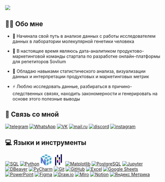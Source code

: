 <div>
    <img src="https://readme-typing-svg.herokuapp.com/?font=Righteous&size=35&color=DC143C&width=500&height=70&duration=4000&lines=Привет+!+👋;+Меня+зовут+Мария+✨;+И+я+дата-аналитик😎" />
</div>
<h2 align="left">👩‍💻 Обо мне</h2>

- 🚀 Начинала свой путь в анализе данных с работы исследователем данных в лаборатории молекулярной генетики человека

- 🔭 В настоящее время являюсь дата-аналитиком продуктово-маркетинговой команды стартапа по разработке онлайн-платформы для репетиторов Sovlium

- 🌱 Обладаю навыками статистического анализа, визуализации данных и интерпретации продуктовых и маркетинговых метрик

- ⚡ Люблю исследовать данные, разбираться в причино-следственных связях, находить закономерности и генерировать на основе этого полезные выводы
<h2 align="left">🤙 Связь со мной</h2>
 
<p align="left"> 
<a href="https://t.me/mahatomic" target="_blank" rel="noreferrer"><img src="https://upload.wikimedia.org/wikipedia/commons/8/82/Telegram_logo.svg" width="36" height="36" alt="telegram" title="telegram"/></a>
<a href="https://wa.me/79131011640?" target="_blank" rel="noreferrer"><img src="https://upload.wikimedia.org/wikipedia/commons/6/6b/WhatsApp.svg" width="38" height="38" alt="WhatsApp" title="WhatsApp"/></a>
<a href="https://vk.com/mahatomic" target="_blank" rel="noreferrer"><img src="https://upload.wikimedia.org/wikipedia/commons/f/f3/VK_Compact_Logo_%282021-present%29.svg" width="36" height="36" alt="VK" title="VK"/></a>
<a href="mailto:msurcukova@mail.ru" target="_blank" rel="noreferrer"><img src="https://cdn0.iconfinder.com/data/icons/social-flat-rounded-rects/512/mailru-1024.png" width="36" height="36" alt="mail.ru" title="mail.ru"/></a>
<a href="https://discordapp.com/users/697036552001421353/" target="_blank" rel="noreferrer"><img src="https://uxwing.com/wp-content/themes/uxwing/download/brands-and-social-media/discord-square-color-icon.png" width="36" height="36" alt="discord" title="discord"/></a>
<a href="https://www.instagram.com/mahatomic?" target="_blank" rel="noreferrer"><img src="https://upload.wikimedia.org/wikipedia/commons/9/95/Instagram_logo_2022.svg" width="36" height="36" alt="instagram" title="instagram"/></a>
</p>
<h2 align="left">💻 Языки и инструменты</h2>

<p align="left">
<a href="https://www.microsoft.com/en-us/sql-server/" target="_blank" rel="noreferrer"><img src="https://unifysolutions.net/supportedproduct/microsoft-sql-server/SQL-Databases.svg" width="36" height="36" alt="SQL" title="SQL"/></a>
<a href="https://www.python.org/" target="_blank" rel="noreferrer"><img src="https://raw.githubusercontent.com/danielcranney/readme-generator/main/public/icons/skills/python-colored.svg" width="36" height="36" alt="Python" title="Python"/></a>
<a href="https://numpy.org/" target="_blank" rel="noreferrer"><img src="https://raw.githubusercontent.com/devicons/devicon/master/icons/numpy/numpy-original.svg" width="36" height="36" alt="NumPy" title="NumPy"/></a>
<a href="https://pandas.pydata.org/" target="_blank" rel="noreferrer"><img src="https://raw.githubusercontent.com/devicons/devicon/master/icons/pandas/pandas-original.svg" width="36" height="36" alt="Pandas" title="Pandas"/></a>
<a href="https://matplotlib.org/" target="_blank" rel="noreferrer"><img src="https://raw.githubusercontent.com/gilbarbara/logos/main/logos/matplotlib.svg" width="36" height="36" alt="Matplotlib" title="Matplotlib"/></a>
<a href="https://www.postgresql.org/" target="_blank" rel="noreferrer"><img src="https://raw.githubusercontent.com/danielcranney/readme-generator/main/public/icons/skills/postgresql-colored.svg" width="36" height="36" alt="PostgreSQL" title="PostgreSQL"/></a>
<a href="https://jupyter.org/" target="_blank" rel="noreferrer"><img src="https://cdn.jsdelivr.net/gh/devicons/devicon/icons/jupyter/jupyter-original.svg" width="36" height="36" alt="Jupyter" title="Jupyter Notebook"/></a>
<a href="https://dbeaver.io/" target="_blank" rel="noreferrer"><img src="https://dbeaver.io/wp-content/uploads/2015/09/beaver-head.png" width="36" height="36" alt="DBeaver" title="DBeaver"/></a>
<a href="https://www.jetbrains.com/pycharm/" target="_blank" rel="noreferrer"><img src="https://upload.wikimedia.org/wikipedia/commons/1/1d/PyCharm_Icon.svg" width="36" height="36" alt="PyCharm" title="PyCharm"/></a>
<a href="https://git-scm.com/" target="_blank" rel="noreferrer"><img src="https://cdn.jsdelivr.net/gh/devicons/devicon/icons/git/git-original.svg" width="36" height="36" alt="Git" title="Git"/></a>
<a href="https://github.com/" target="_blank" rel="noreferrer"><img src="https://upload.wikimedia.org/wikipedia/commons/thumb/9/91/Octicons-mark-github.svg/1200px-Octicons-mark-github.svg.png?20180806170715" width="36" height="36" alt="GitHub" title="GitHub"/></a>
<a href="https://www.microsoft.com/en-us/microsoft-365/excel" target="_blank" rel="noreferrer"><img src="https://upload.wikimedia.org/wikipedia/commons/3/34/Microsoft_Office_Excel_%282019%E2%80%93present%29.svg" width="36" height="36" alt="Excel" title="Excel"/></a>
<a href="https://workspace.google.com/products/sheets/" target="_blank" rel="noreferrer"><img src="https://upload.wikimedia.org/wikipedia/commons/3/30/Google_Sheets_logo_%282014-2020%29.svg" width="36" height="36" alt="Google Sheets" title="Google Sheets"/></a>
<a href="https://www.microsoft.com/en-us/microsoft-365/powerpoint" target="_blank" rel="noreferrer"><img src="https://upload.wikimedia.org/wikipedia/commons/0/0d/Microsoft_Office_PowerPoint_%282019%E2%80%93present%29.svg" width="36" height="36" alt="PowerPoint" title="PowerPoint"/></a>
<a href="https://www.figma.com/" target="_blank" rel="noreferrer"><img src="https://upload.wikimedia.org/wikipedia/commons/3/33/Figma-logo.svg" width="36" height="36" alt="Figma" title="Figma"/></a>
<a href="https://www.drawio.com/" target="_blank" rel="noreferrer"><img src="https://upload.wikimedia.org/wikipedia/commons/3/3e/Diagrams.net_Logo.svg" width="36" height="36" alt="Draw.io" title="Draw.io"/></a>
<a href="https://miro.com/ru/" target="_blank" rel="noreferrer"><img src="https://static.wikia.nocookie.net/logopedia/images/a/aa/Miro_2019_I.svg/revision/latest?cb=20230907183508" width="36" height="36" alt="Miro" title="Miro"/></a>
<a href="https://www.notion.com/" target="_blank" rel="noreferrer"><img src="https://upload.wikimedia.org/wikipedia/commons/e/e9/Notion-logo.svg" width="36" height="36" alt="Notion" title="Notion"/></a>
<a href="https://metrica.yandex.com/promo/product" target="_blank" rel="noreferrer"><img src="https://upload.wikimedia.org/wikipedia/commons/8/83/Yandex_Metrica_icon.svg" width="36" height="50" alt="Яндекс Метрика" title="Яндекс Метрика"/></a>
</p>


